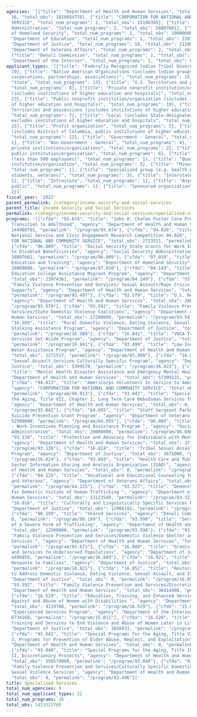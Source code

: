 ```yaml
---
agencies: '[{"title": "Department of Health and Human Services", "total_num_programs":
  16, "total_obs": 1020054776}, {"title": "CORPORATION FOR NATIONAL AND COMMUNITY
  SERVICE", "total_num_programs": 2, "total_obs": 25100365}, {"title": "Social Security
  Administration", "total_num_programs": 2, "total_obs": 58807601}, {"title": "Department
  of Homeland Security", "total_num_programs": 1, "total_obs": 20000000}, {"title":
  "Department of Education", "total_num_programs": 1, "total_obs": 23974361}, {"title":
  "Department of Justice", "total_num_programs": 10, "total_obs": 211896572}, {"title":
  "Department of Veterans Affairs", "total_num_programs": 2, "total_obs": 56755946},
  {"title": "Denali Commission", "total_num_programs": 1, "total_obs": 0}, {"title":
  "Department of the Interior", "total_num_programs": 1, "total_obs": 6734168}]'
applicant_types: '[{"title": "Federally Recognized lndian Tribal Governments", "total_num_programs":
  19}, {"title": "Native American Organizations (includes lndian groups, cooperatives,
  corporations, partnerships, associations)", "total_num_programs": 15}, {"title":
  "State", "total_num_programs": 13}, {"title": "U.S. Territories and possessions",
  "total_num_programs": 8}, {"title": "Private nonprofit institution/organization
  (includes institutions of higher education and hospitals)", "total_num_programs":
  23}, {"title": "Public nonprofit institution/organization (includes institutions
  of higher education and hospitals)", "total_num_programs": 19}, {"title": "U.S.
  Territories and possessions (includes institutions of higher education and hospitals)",
  "total_num_programs": 7}, {"title": "Local (includes State-designated lndian Tribes,
  excludes institutions of higher education and hospitals", "total_num_programs":
  15}, {"title": "Profit organization", "total_num_programs": 5}, {"title": "State
  (includes District of Columbia, public institutions of higher education and hospitals)",
  "total_num_programs": 12}, {"title": "Government - General", "total_num_programs":
  1}, {"title": "Non-Government - General", "total_num_programs": 4}, {"title": "Other
  private institutions/organizations", "total_num_programs": 2}, {"title": "Other
  public institution/organization", "total_num_programs": 6}, {"title": "Small business
  (less than 500 employees)", "total_num_programs": 1}, {"title": "Quasi-public nonprofit
  institution/organization", "total_num_programs": 5}, {"title": "Minority group",
  "total_num_programs": 1}, {"title": "Specialized group (e.g. health professionals,
  students, veterans)", "total_num_programs": 3}, {"title": "Interstate", "total_num_programs":
  1}, {"title": "Intrastate", "total_num_programs": 1}, {"title": "Anyone/general
  public", "total_num_programs": 1}, {"title": "Sponsored organization", "total_num_programs":
  2}]'
fiscal_year: '2022'
parent_permalink: /category/income-security-and-social-services
parent_title: Income Security and Social Services
permalink: /category/income-security-and-social-services/specialized-services
programs: '[{"cfda": "93.674", "title": "John H. Chafee Foster Care Program for Successful
  Transition to Adulthood", "agency": "Department of Health and Human Services", "total_obs":
  144968791, "permalink": "/program/93.674"}, {"cfda": "94.026", "title": "AmeriCorps
  National Service and Civic Engagement Research Competition 94.026", "agency": "CORPORATION
  FOR NATIONAL AND COMMUNITY SERVICE", "total_obs": 2723511, "permalink": "/program/94.026"},
  {"cfda": "96.009", "title": "Social Security State Grants for Work Incentives Assistance
  to Disabled Beneficiaries", "agency": "Social Security Administration", "total_obs":
  38807601, "permalink": "/program/96.009"}, {"cfda": "97.010", "title": "Citizenship
  Education and Training", "agency": "Department of Homeland Security", "total_obs":
  20000000, "permalink": "/program/97.010"}, {"cfda": "84.149", "title": "Migrant
  Education College Assistance Migrant Program", "agency": "Department of Education",
  "total_obs": 23974361, "permalink": "/program/84.149"}, {"cfda": "93.497", "title":
  "Family Violence Prevention and Services/ Sexual Assault/Rape Crisis Services and
  Supports", "agency": "Department of Health and Human Services", "total_obs": 1050000,
  "permalink": "/program/93.497"}, {"cfda": "93.579", "title": "U.S. Repatriation",
  "agency": "Department of Health and Human Services", "total_obs": 2884604, "permalink":
  "/program/93.579"}, {"cfda": "93.591", "title": "Family Violence Prevention and
  Services/State Domestic Violence Coalitions", "agency": "Department of Health and
  Human Services", "total_obs": 17200000, "permalink": "/program/93.591"}, {"cfda":
  "16.589", "title": "Rural Domestic Violence, Dating Violence, Sexual Assault, and
  Stalking Assistance Program", "agency": "Department of Justice", "total_obs": 33404213,
  "permalink": "/program/16.589"}, {"cfda": "16.841", "title": "VOCA Tribal Victim
  Services Set-Aside Program", "agency": "Department of Justice", "total_obs": 129989910,
  "permalink": "/program/16.841"}, {"cfda": "93.499", "title": "Low Income Household
  Water Assistance Program", "agency": "Department of Health and Human Services",
  "total_obs": 2271517, "permalink": "/program/93.499"}, {"cfda": "16.023", "title":
  "Sexual Assault Services Culturally Specific Program", "agency": "Department of
  Justice", "total_obs": 5399570, "permalink": "/program/16.023"}, {"cfda": "93.982",
  "title": "Mental Health Disaster Assistance and Emergency Mental Health", "agency":
  "Department of Health and Human Services", "total_obs": 57309131, "permalink": "/program/93.982"},
  {"cfda": "94.013", "title": "AmeriCorps Volunteers In Service to America 94.013",
  "agency": "CORPORATION FOR NATIONAL AND COMMUNITY SERVICE", "total_obs": 22376854,
  "permalink": "/program/94.013"}, {"cfda": "93.042", "title": "Special Programs for
  the Aging, Title VII, Chapter 2, Long Term Care Ombudsman Services for Older Individuals",
  "agency": "Department of Health and Human Services", "total_obs": 0, "permalink":
  "/program/93.042"}, {"cfda": "64.055", "title": "Staff Sergeant Parker Gordon Fox
  Suicide Prevention Grant Program", "agency": "Department of Veterans Affairs", "total_obs":
  52500000, "permalink": "/program/64.055"}, {"cfda": "96.008", "title": "Social Security
  - Work Incentives Planning and Assistance Program ", "agency": "Social Security
  Administration", "total_obs": 20000000, "permalink": "/program/96.008"}, {"cfda":
  "93.138", "title": "Protection and Advocacy for Individuals with Mental Illness",
  "agency": "Department of Health and Human Services", "total_obs": 37158205, "permalink":
  "/program/93.138"}, {"cfda": "16.024", "title": "Tribal Sexual Assault Services
  Program", "agency": "Department of Justice", "total_obs": 3675000, "permalink":
  "/program/16.024"}, {"cfda": "93.893", "title": "Health Care and Public Health (HPH)
  Sector Information Sharing and Analysis Organization (ISAO)", "agency": "Department
  of Health and Human Services", "total_obs": 0, "permalink": "/program/93.893"},
  {"cfda": "64.125", "title": "Vocational and Educational Counseling for Servicemembers
  and Veterans", "agency": "Department of Veterans Affairs", "total_obs": 4255946,
  "permalink": "/program/64.125"}, {"cfda": "93.327", "title": "Demonstration Grants
  for Domestic Victims of Human Trafficking ", "agency": "Department of Health and
  Human Services", "total_obs": 13123540, "permalink": "/program/93.327"}, {"cfda":
  "16.016", "title": "Culturally and Linguistically Specific Services Program", "agency":
  "Department of Justice", "total_obs": 12966192, "permalink": "/program/16.016"},
  {"cfda": "90.199", "title": "Shared Services", "agency": "Denali Commission", "total_obs":
  0, "permalink": "/program/90.199"}, {"cfda": "93.598", "title": "Services to Victims
  of a Severe Form of Trafficking", "agency": "Department of Health and Human Services",
  "total_obs": 12500000, "permalink": "/program/93.598"}, {"cfda": "93.671", "title":
  "Family Violence Prevention and Services/Domestic Violence Shelter and Supportive
  Services ", "agency": "Department of Health and Human Services", "total_obs": 144600000,
  "permalink": "/program/93.671"}, {"cfda": "16.889", "title": "Grants for Outreach
  and Services to Underserved Populations", "agency": "Department of Justice", "total_obs":
  4499858, "permalink": "/program/16.889"}, {"cfda": "16.021", "title": "Justice Systems
  Response to Families", "agency": "Department of Justice", "total_obs": 14191208,
  "permalink": "/program/16.021"}, {"cfda": "16.052", "title": "Restorative Practices
  to Address Domestic Violence, Dating Violence, Sexual Assault, and Stalking", "agency":
  "Department of Justice", "total_obs": 0, "permalink": "/program/16.052"}, {"cfda":
  "93.592", "title": "Family Violence Prevention and Services/Discretionary", "agency":
  "Department of Health and Human Services", "total_obs": 36414988, "permalink": "/program/93.592"},
  {"cfda": "16.529", "title": "Education, Training, and Enhanced Services to End Violence
  Against and Abuse of Women with Disabilities ", "agency": "Department of Justice",
  "total_obs": 4119788, "permalink": "/program/16.529"}, {"cfda": "15.011", "title":
  "Experienced Services Program", "agency": "Department of the Interior", "total_obs":
  6734168, "permalink": "/program/15.011"}, {"cfda": "16.528", "title": "Enhanced
  Training and Services to End Violence and Abuse of Women Later in Life", "agency":
  "Department of Justice", "total_obs": 3650833, "permalink": "/program/16.528"},
  {"cfda": "93.041", "title": "Special Programs for the Aging, Title VII, Chapter
  3, Programs for Prevention of Elder Abuse, Neglect, and Exploitation", "agency":
  "Department of Health and Human Services", "total_obs": 0, "permalink": "/program/93.041"},
  {"cfda": "93.048", "title": "Special Programs for the Aging, Title IV, and Title
  II, Discretionary Projects", "agency": "Department of Health and Human Services",
  "total_obs": 550574000, "permalink": "/program/93.048"}, {"cfda": "93.496", "title":
  "Family Violence Prevention and Services/Culturally Specific Domestic Violence and
  Sexual Violence Services", "agency": "Department of Health and Human Services",
  "total_obs": 0, "permalink": "/program/93.496"}]'
title: Specialized Services
total_num_agencies: 9
total_num_applicant_types: 22
total_num_programs: 36
total_obs: 1423323789
---
```


